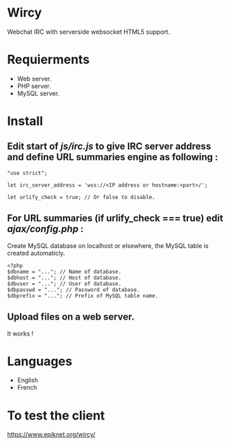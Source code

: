 # Wircy
Webchat IRC with serverside websocket HTML5 support.

# Requierments
- Web server.
- PHP server.
- MySQL server.

# Install

## Edit start of *js/irc.js* to give IRC server address and define URL summaries engine as following :

```
"use strict";

let irc_server_address = 'wss://<IP address or hostname:<port>/';

let urlify_check = true; // Or false to disable.
```

## For URL summaries (if urlify_check === true) edit *ajax/config.php* :

Create MySQL database on localhost or elsewhere, the MySQL table is created automaticly.

```
<?php
$dbname = "..."; // Name of database.
$dbhost = "..."; // Host of database.
$dbuser = "..."; // User of database.
$dbpasswd = "..."; // Password of database.
$dbprefix = "..."; // Prefix of MySQL table name.
```

## Upload files on a web server.
It works !

# Languages
- English
- French

# To test the client
https://www.epiknet.org/wircy/
